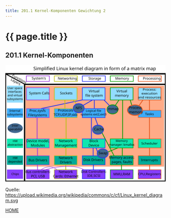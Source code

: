 ```yaml
---
title: 201.1 Kernel-Komponenten Gewichtung 2
---
```


# {{ page.title }}

## 201.1 Kernel-Komponenten


![](pictures/Linux_kernel_diagram.svg)

Quelle: https://upload.wikimedia.org/wikipedia/commons/c/cf/Linux_kernel_diagram.svg

[HOME](./)
